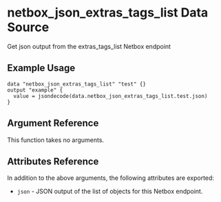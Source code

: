 # netbox\_json\_extras\_tags\_list Data Source

Get json output from the extras_tags_list Netbox endpoint

## Example Usage

```hcl
data "netbox_json_extras_tags_list" "test" {}
output "example" {
  value = jsondecode(data.netbox_json_extras_tags_list.test.json)
}
```

## Argument Reference

This function takes no arguments.

## Attributes Reference

In addition to the above arguments, the following attributes are exported:
* ``json`` - JSON output of the list of objects for this Netbox endpoint.

